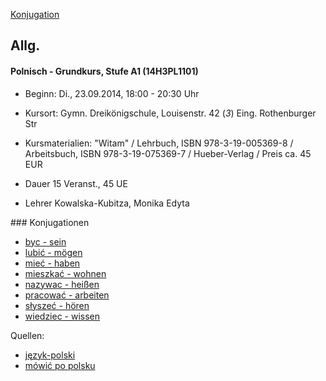 
[Konjugation](#konj)

## Allg. 

#### Polnisch - Grundkurs, Stufe A1 (14H3PL1101)

* Beginn:     Di., 23.09.2014, 18:00 - 20:30 Uhr
* Kursort:     Gymn. Dreikönigschule, Louisenstr. 42 (*3*) Eing. Rothenburger Str

* Kursmaterialien: "Witam" / Lehrbuch, ISBN 978-3-19-005369-8 / Arbeitsbuch, ISBN 978-3-19-075369-7 / Hueber-Verlag / Preis ca. 45 EUR
* Dauer 15 Veranst., 45 UE

* Lehrer   Kowalska-Kubitza, Monika Edyta

<a name="konj"></a>### Konjugationen

* [byc - sein](konjugation-byc.md)
* [lubić - mögen](konjugation-lubic.md)
* [mieć - haben](konjugation-miec.md)
* [mieszkać - wohnen](konjugation-mieszkac.md)
* [nazywac - heißen](konjugation-nazywac.md)
* [pracować - arbeiten](konjugation-procowac.md)
* [słyszeć - hören](konjugation-slyszec.md)
* [wiedziec - wissen](konjugation-wiedziec.md)

Quellen:

* [język-polski](http://www.język-polski.de/konjugation.html)
* [mówić po polsku](http://mowicpopolsku.com/de/polnische-grammatik/)
